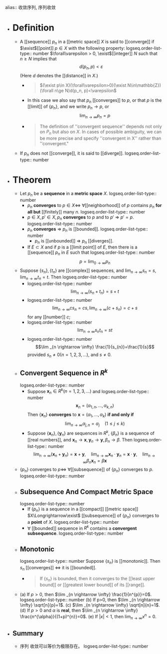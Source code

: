 alias:: 收敛序列, 序列收敛

- # Definition
	- A [[sequence]] ${p_n}$ in a [[metric space]] $X$ is said to [[converge]] if $\exist$[[point]] $p\in X$ with the following property: 
	  logseq.order-list-type:: number
	  $\forall\varepsilon > 0, \exist$[[integer]] $N$ such that $n\ge N$ implies that 
	  $$d(p_n, p) < \varepsilon$$
	  (Here $d$ denotes the [[distance]] in $X$.)
		- >$(\exist p\in X)(\forall\varepsilon>0)(\exist N\in\mathbb{Z})(\forall n\ge N)d(p_n, p)<\varepsilon$
		- In this case we also say that ${p_n}$ [[converges]] to $p$, or that $p$ is the [[limit]] of $\{p_n\}$, and we write $p_n\rightarrow p$, or
		  $$\lim_{n\to \infty}p_n = p$$
		- >The definition of ''convergent sequence'' depends not only on ${P_n}$ but also on $X$. In cases of possible ambiguity, we can be more precise and specify ''convergent in X'' rather than ''convergent."
	- If ${p_n}$ does not [[converge]], it is said to [[diverge]].
	  logseq.order-list-type:: number
- # Theorem
	- Let ${p_n}$ be a **sequence** in a **metric space** $X$.
	  logseq.order-list-type:: number
		- ${p_n}$ **converges** to $p\in X\Longleftrightarrow$ $\forall$[[neighborhood]] of $p$ contains $p_n$ **for all but** [[finitely]] many $n$.
		  logseq.order-list-type:: number
		- $p\in X, p'\in X, {p_n}$ **converges** to $p$ and to $p'\ \Longrightarrow\ p' = p$.
		  logseq.order-list-type:: number
		- ${p_n}$ **converges** $\Longrightarrow\ {p_n}$ is [[bounded]].
		  logseq.order-list-type:: number
			- $p_n$ is [[unbounded]] $\Longrightarrow\ p_n$ [[diverges]].
		- If $E\subset X$ and if $p$ is a [[limit point]] of $E$, then there is a [[sequence]] ${p_n}$ in $E$ such that 
		  logseq.order-list-type:: number
		  $$p = \lim_{0\to\infty} p_n$$
	- Suppose  $\left\{s_{n}\right\},\left\{t_{n}\right\}$  are [[complex]] sequences, and  $\lim _{n \rightarrow \infty} s_{n}=s ,  \lim _{n \rightarrow \infty} t_{n}=t$. Then
	  logseq.order-list-type:: number
		- logseq.order-list-type:: number
		  $$\lim _{n \rightarrow \infty}\left(s_{n}+t_{n}\right)=s+t$$
		- logseq.order-list-type:: number
		  $$\lim _{n \rightarrow \infty} c s_{n}=c s, \lim _{n \rightarrow \infty}\left(c+s_{n}\right)=c+s$$ for any [[number]]  $c$;
		- logseq.order-list-type:: number
		  $$\lim _{n \rightarrow \infty} s_{n} t_{n}=s t$$
		- logseq.order-list-type:: number
		  $$\lim _{n \rightarrow \infty} \frac{1}{s_{n}}=\frac{1}{s}$$provided  $s_{n} \neq 0(n=1,2,3, \ldots)$, and  $s \neq 0$.
	- ## Convergent Sequence in $R^k$
	  logseq.order-list-type:: number
		- Suppose $\mathbf{x}_{n} \in R^{k}(n=1,2,3, \ldots)$ and
		  logseq.order-list-type:: number
		   $$\mathbf{x}_{n}=(\alpha_{1, n}, \ldots, \alpha_{k, n})$$ 
		  Then $\left\{\mathbf{x}_{n}\right\}$ **converges** to $\mathbf{x}=\left(\alpha_{1}, \ldots, \alpha_{k}\right)$  **if and only if**
		  $$\lim _{n \rightarrow \infty} \alpha_{j, n}=\alpha_{j} \quad(1 \leq j \leq k)$$
		- Suppose $\left\{\mathbf{x}_{n}\right\}, \left\{\mathbf{y}_{n}\right\}$ are sequences in $R^{k}$, $\left\{\beta_{n}\right\}$  is a sequence of [[real numbers]], and $\mathbf{x}_{n} \rightarrow \mathbf{x}, \mathbf{y}_{n} \rightarrow \mathbf{y}, \beta_{n} \rightarrow \beta$. Then
		  logseq.order-list-type:: number
		  $$\lim _{n \rightarrow \infty}\left(\mathbf{x}_{n}+\mathbf{y}_{n}\right)=\mathbf{x}+\mathbf{y}, \quad \lim _{n \rightarrow \infty} \mathbf{x}_{n} \cdot \mathbf{y}_{n}=\mathbf{x} \cdot \mathbf{y}, \quad \lim _{n \rightarrow \infty} \beta_{n} \mathbf{x}_{n}=\beta \mathbf{x}$$
	- $\{p_n\}$ converges to $p\Longleftrightarrow\ \forall$[[subsequence]] of $\{p_n\}$ converges to $p$.
	  logseq.order-list-type:: number
	- ## Subsequence And Compact Metric Space
	  logseq.order-list-type:: number
		- If $\{p_n\}$ is a sequence in a [[compact]] [[metric space]] $X\Longrightarrow\exist$ [[subsequence]] of $\{p_n\}$ converges to a **point** of $X$.
		  logseq.order-list-type:: number
		- $\forall$ [[bounded]] sequence in $R^k$ contains a **convergent subsequence**.
		  logseq.order-list-type:: number
	- ## Monotonic
	  logseq.order-list-type:: number
	  Suppose $\{s_n\}$ is [[monotonic]]. Then ${s_n}$ [[converges]] $\Longleftrightarrow$ it is [[bounded]].
		- > If $\{s_n\}$ is bounded, then it converges to the [[least upper bound]] or [[greatest lower bound]] of its [[range]].
	- (a) If $p>0$, then $\lim _{n \rightarrow \infty} \frac{1}{n^{p}}=0$.
	  logseq.order-list-type:: number
	  (b) If p>0, then $\lim _{n \rightarrow \infty} \sqrt[n]{p}=1$.
	  (c) $\lim _{n \rightarrow \infty} \sqrt[n]{n}=1$.
	  (d) If $p>0$ and $\alpha$ is **real**, then $\lim _{n \rightarrow \infty} \frac{n^{\alpha}}{(1+p)^{n}}=0$.
	  (e) If $|x|<1$, then $\lim _{n \rightarrow \infty} x^{n}=0$.
- ## Summary
	- 序列 收敛可以等价为极限存在。
	  logseq.order-list-type:: number